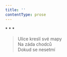 ```yaml
---
title: ''
contentType: prose
---
```


\* \* \*

> Ulice kreslí své mapy  
> Na záda chodců  
> Dokud se nesetmí
